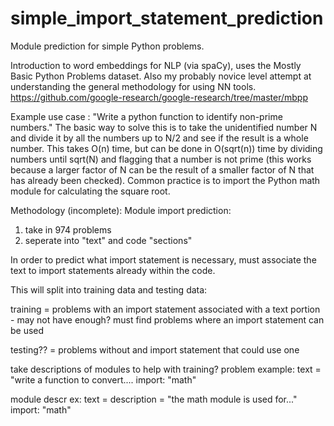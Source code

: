 # simple_import_statement_prediction
 Module prediction for simple Python problems.

Introduction to word embeddings for NLP (via spaCy), uses the Mostly Basic Python Problems dataset. Also my probably novice level attempt at understanding the general methodology for using NN tools.
https://github.com/google-research/google-research/tree/master/mbpp

Example use case :
"Write a python function to identify non-prime numbers."
The basic way to solve this is to take the unidentified number N and divide it by all the numbers up to N/2 and see if the result is a whole number. This takes O(n) time, but can be done in O(sqrt(n)) time by dividing numbers until sqrt(N) and flagging that a number is not prime (this works because a larger factor of N can be the result of a smaller factor of N that has already been checked). Common practice is to import the Python math module for calculating the square root.


Methodology (incomplete):
Module import prediction:

1. take in 974 problems
2. seperate into "text" and code "sections"

In order to predict what import statement is necessary, must associate the text to
import statements already within the code.

This will split into training data and testing data:

training = problems with an import statement associated with a text portion
    - may not have enough? must find problems where an import statement can be used

testing?? = problems without and import statement that could use one



take descriptions of modules to help with training?
problem example: text = "write a function to convert....
                 import: "math"

module descr ex: text = description = "the math module is used for..."
                 import: "math"
